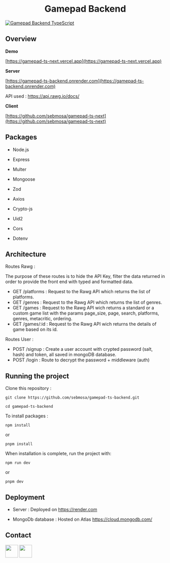 <h1  align="center">Gamepad Backend</h1>

<a  href="https://gamepad-ts-next.vercel.app"><img  src="https://res.cloudinary.com/dr9kwlfuq/image/upload/v1683563128/Gamepad_TS_Backend/gtb-homepage-games-added_fn5zzx.jpg"  title="Gamepad Backend TypeScript"  alt="Gamepad Backend TypeScript"></a>

## Overview

**Demo**

<a  href="https://gamepad-ts-next.vercel.app"  target="_blank"> [https://gamepad-ts-next.vercel.app](https://gamepad-ts-next.vercel.app)</a>

**Server**

<a  href="https://gamepad-ts-backend.onrender.com"  target="_blank"> [https://gamepad-ts-backend.onrender.com](https://gamepad-ts-backend.onrender.com)</a>

API used : https://api.rawg.io/docs/

**Client**

<a  href="https://github.com/sebmosa/gamepad-ts-next"  target="_blank"> [https://github.com/sebmosa/gamepad-ts-next](https://github.com/sebmosa/gamepad-ts-next)</a>

## Packages

- Node.js

- Express

- Multer

- Mongoose

- Zod

- Axios

- Crypto-js

- Uid2

- Cors

- Dotenv

## Architecture

Routes Rawg :

The purpose of these routes is to hide the API Key, filter the data returned in order to provide the front end with typed and formatted data.

- GET /platforms : Request to the Rawg API which returns the list of platforms.
- GET /genres : Request to the Rawg API which returns the list of genres.
- GET /games : Request to the Rawg API wich returns a standard or a custom game list with the params page_size, page, search, platforms, genres, metacritic, ordering.
- GET /games/:id : Request to the Rawg API wich returns the details of game based on its id.

Routes User :

- POST /signup : Create a user account with crypted password (salt, hash) and token, all saved in mongoDB database.
- POST /login : Route to decrypt the password + middleware (auth)

## Running the project

Clone this repository :

```
git clone https://github.com/sebmosa/gamepad-ts-backend.git

cd gamepad-ts-backend
```

To install packages :

```
npm install
```

or

```
pnpm install
```

When installation is complete, run the project with:

```
npm run dev
```

or

```
pnpm dev
```

## Deployment

- Server : Deployed on https://render.com

- MongoDb database : Hosted on Atlas https://cloud.mongodb.com/

## Contact

<a  href="https://www.linkedin.com/in/s%C3%A9bastien-mosagna-85a1a29/"  target="_blank"> <img src="https://res.cloudinary.com/dr9kwlfuq/image/upload/v1683577491/Gamepad_TS_Backend/LI-In-Bug_afyv46.png"
width="40"
/></a>
<a  href="mailto:sebmosa@gmail.com"  target="_blank"> <img src="https://res.cloudinary.com/dr9kwlfuq/image/upload/v1683577816/Gamepad_TS_Backend/Gmail_icon_ptcfsz.png"
width="40"
/></a>
